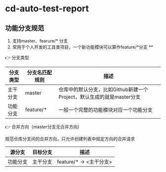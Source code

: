 # cd-auto-test-report

## 功能分支规范

1. 支持master、fearure/* 分支
2. 常用于个人开发的工具类项目，一个新功能模块可以算作feature/*分支 **

👉 分支类型

| 分支类型 | 分支名匹配规则 | 描述 |
| ------ | ------ | ------ |
| 主干分支 | master | 仓库中的默认分支，比如Github新建一个Project，默认生成的就是master分支 |
| 功能分支 | feature/* | 一般一个完整的功能模块对应一个功能分支 |

👉 合并方向（master分支无合并方向）

规范仓库分支间的合并方向，只允许创建列表中规定方向的合并请求

| 源分支 | 目标分支 | 描述 |
| ------ | ------ | ------ |
| 功能分支 | 主干分支 | feature/* -> <主干分支> |